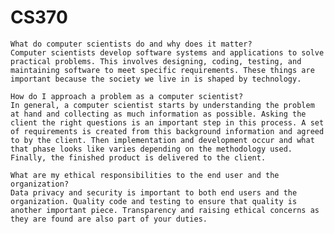# CS370

    What do computer scientists do and why does it matter?
    Computer scientists develop software systems and applications to solve practical problems. This involves designing, coding, testing, and maintaining software to meet specific requirements. These things are important because the society we live in is shaped by technology.

    How do I approach a problem as a computer scientist?
    In general, a computer scientist starts by understanding the problem at hand and collecting as much information as possible. Asking the client the right questions is an important step in this process. A set of requirements is created from this background information and agreed to by the client. Then implementation and development occur and what that phase looks like varies depending on the methodology used. Finally, the finished product is delivered to the client.
    
    What are my ethical responsibilities to the end user and the organization?
    Data privacy and security is important to both end users and the organization. Quality code and testing to ensure that quality is another important piece. Transparency and raising ethical concerns as they are found are also part of your duties.
